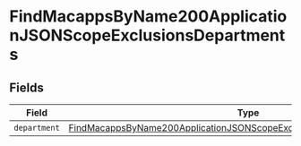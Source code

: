 # FindMacappsByName200ApplicationJSONScopeExclusionsDepartments


## Fields

| Field                                                                                                                                                                         | Type                                                                                                                                                                          | Required                                                                                                                                                                      | Description                                                                                                                                                                   |
| ----------------------------------------------------------------------------------------------------------------------------------------------------------------------------- | ----------------------------------------------------------------------------------------------------------------------------------------------------------------------------- | ----------------------------------------------------------------------------------------------------------------------------------------------------------------------------- | ----------------------------------------------------------------------------------------------------------------------------------------------------------------------------- |
| `department`                                                                                                                                                                  | [FindMacappsByName200ApplicationJSONScopeExclusionsDepartmentsDepartment](../../models/operations/findmacappsbyname200applicationjsonscopeexclusionsdepartmentsdepartment.md) | :heavy_minus_sign:                                                                                                                                                            | N/A                                                                                                                                                                           |
